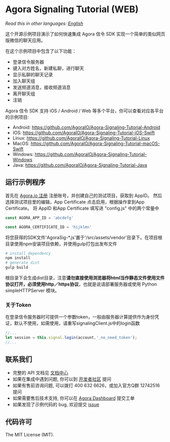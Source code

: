 # Agora Signaling Tutorial (WEB)

*Read this in other languages: [English](README.en.md)*

这个开源示例项目演示了如何快速集成 Agora 信令 SDK 实现一个简单的类似网页版微信的聊天应用。

在这个示例项目中包含了以下功能：

- 登录信令服务器
- 键入对方姓名，新建私聊，进行聊天
- 显示私聊的聊天记录
- 加入聊天组
- 发送频道消息，接收频道消息
- 离开聊天组
- 注销

Agora 信令 SDK 支持 iOS / Android / Web 等多个平台，你可以查看对应各平台的示例项目:	

* Android: https://github.com/AgoraIO/Agora-Signaling-Tutorial-Android	 
* IOS: https://github.com/AgoraIO/Agora-Signaling-Tutorial-iOS-Swift	
* Linux: https://github.com/AgoraIO/Agora-Signaling-Tutorial-Linux	
* MacOS: https://github.com/AgoraIO/Agora-Signaling-Tutorial-macOS-Swift  
* Windows: https://github.com/AgoraIO/Agora-Signaling-Tutorial-Windows
* Java: https://github.com/AgoraIO/Agora-Signaling-Tutorial-Java	


## 运行示例程序
首先在 [Agora.io 注册](https://dashboard.agora.io/cn/signup/) 注册账号，并创建自己的测试项目，获取到 AppID。
然后选择测试项目里的编辑，App Certificate 点击启用，根据操作拿到App Certificate。
将 AppID 和App Certificate 填写进 "config.js" 中的两个常量中

``` javascript
const AGORA_APP_ID = 'abcdefg'

const AGORA_CERTIFICATE_ID = 'hijklmn'
```

将您获得的SDK文件'AgoraSig-*.js'置于'/src/assets/vendor'目录下。在项目根目录使用npm安装项目依赖，并使用gulp打包出发布文件  

``` bash
# install dependency
npm install
# generate dist
gulp build
```
根目录下会生成dist目录，注意**请勿直接使用浏览器将html当作静态文件使用文件协议打开，必须使用http／https协议**，也就是说请部署服务器或使用 Python simpleHTTPServer 模块。

### 关于Token
在登录信令服务器时可提供一个参数token，一般由服务器计算提供作为身份凭证，默认不使用，如需使用，请重写signalingClient.js中的login函数  

``` javascript
//... 
let session = this.signal.login(account,'_no_need_token');
//... 
```

## 联系我们
- 完整的 API 文档见 [文档中心](https://docs.agora.io/cn/)
- 如果在集成中遇到问题, 你可以到 [开发者社区](https://dev.agora.io/cn/) 提问
- 如果有售前咨询问题, 可以拨打 400 632 6626，或加入官方Q群 12742516 提问
- 如果需要售后技术支持, 你可以在 [Agora Dashboard](https://dashboard.agora.io) 提交工单
- 如果发现了示例代码的 bug, 欢迎提交 [issue](https://github.com/AgoraIO/Agora-Android-Tutorial-1to1/issues)

## 代码许可
The MIT License (MIT).